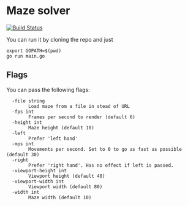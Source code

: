 # Maze solver #
[![Build Status](http://192.168.90.25:8000/api/badges/gerard/dev-challenge-maze-solver/status.svg)](http://192.168.90.25:8000/gerard/dev-challenge-maze-solver)

You can run it by cloning the repo and just

```
export GOPATH=$(pwd)
go run main.go
```

## Flags ##
You can pass the following flags:
```
  -file string
        Load maze from a file in stead of URL
  -fps int
        Frames per second to render (default 6)
  -height int
        Maze height (default 10)
  -left
        Prefer 'left hand'
  -mps int
        Movements per second. Set to 0 to go as fast as possible (default 30)
  -right
        Prefer 'right hand'. Has no effect if left is passed.
  -viewport-height int
        Viewport height (default 40)
  -viewport-width int
        Viewport width (default 80)
  -width int
        Maze width (default 10)
```
